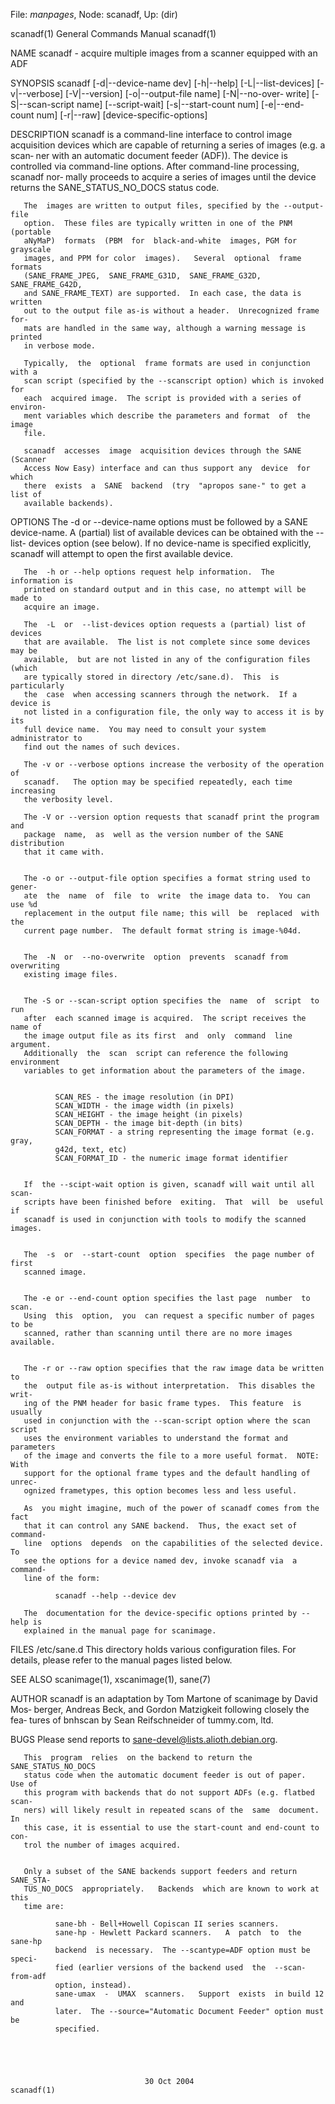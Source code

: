 File: *manpages*,  Node: scanadf,  Up: (dir)

scanadf(1)                  General Commands Manual                 scanadf(1)



NAME
       scanadf - acquire multiple images from a scanner equipped with an ADF

SYNOPSIS
       scanadf    [-d|--device-name   dev]   [-h|--help]   [-L|--list-devices]
       [-v|--verbose] [-V|--version]  [-o|--output-file  name]  [-N|--no-over‐
       write]  [-S|--scan-script  name] [--script-wait] [-s|--start-count num]
       [-e|--end-count num] [-r|--raw] [device-specific-options]

DESCRIPTION
       scanadf is  a  command-line  interface  to  control  image  acquisition
       devices which are capable of returning a series of images (e.g. a scan‐
       ner with an automatic document feeder (ADF)).  The device is controlled
       via  command-line options.  After command-line processing, scanadf nor‐
       mally proceeds to acquire a series of images until the  device  returns
       the SANE_STATUS_NO_DOCS status code.

       The  images are written to output files, specified by the --output-file
       option.  These files are typically written in one of the PNM  (portable
       aNyMaP)  formats  (PBM  for  black-and-white  images, PGM for grayscale
       images, and PPM for color  images).   Several  optional  frame  formats
       (SANE_FRAME_JPEG,  SANE_FRAME_G31D,  SANE_FRAME_G32D,  SANE_FRAME_G42D,
       and SANE_FRAME_TEXT) are supported.  In each case, the data is  written
       out to the output file as-is without a header.  Unrecognized frame for‐
       mats are handled in the same way, although a warning message is printed
       in verbose mode.

       Typically,  the  optional  frame formats are used in conjunction with a
       scan script (specified by the --scanscript option) which is invoked for
       each  acquired image.  The script is provided with a series of environ‐
       ment variables which describe the parameters and format  of  the  image
       file.

       scanadf  accesses  image  acquisition devices through the SANE (Scanner
       Access Now Easy) interface and can thus support any  device  for  which
       there  exists  a  SANE  backend  (try  "apropos sane-" to get a list of
       available backends).

OPTIONS
       The -d or --device-name options must be followed by a SANE device-name.
       A  (partial) list of available devices can be obtained with the --list-
       devices option (see below).  If no device-name is specified explicitly,
       scanadf will attempt to open the first available device.

       The  -h or --help options request help information.  The information is
       printed on standard output and in this case, no attempt will be made to
       acquire an image.

       The  -L  or  --list-devices option requests a (partial) list of devices
       that are available.  The list is not complete since some devices may be
       available,  but are not listed in any of the configuration files (which
       are typically stored in directory /etc/sane.d).  This  is  particularly
       the  case  when accessing scanners through the network.  If a device is
       not listed in a configuration file, the only way to access it is by its
       full device name.  You may need to consult your system administrator to
       find out the names of such devices.

       The -v or --verbose options increase the verbosity of the operation  of
       scanadf.   The option may be specified repeatedly, each time increasing
       the verbosity level.

       The -V or --version option requests that scanadf print the program  and
       package  name,  as  well as the version number of the SANE distribution
       that it came with.


       The -o or --output-file option specifies a format string used to gener‐
       ate  the  name  of  file  to  write  the image data to.  You can use %d
       replacement in the output file name; this will  be  replaced  with  the
       current page number.  The default format string is image-%04d.


       The  -N  or  --no-overwrite  option  prevents  scanadf from overwriting
       existing image files.


       The -S or --scan-script option specifies the  name  of  script  to  run
       after  each scanned image is acquired.  The script receives the name of
       the image output file as its first  and  only  command  line  argument.
       Additionally  the  scan  script can reference the following environment
       variables to get information about the parameters of the image.


              SCAN_RES - the image resolution (in DPI)
              SCAN_WIDTH - the image width (in pixels)
              SCAN_HEIGHT - the image height (in pixels)
              SCAN_DEPTH - the image bit-depth (in bits)
              SCAN_FORMAT - a string representing the image format (e.g. gray,
              g42d, text, etc)
              SCAN_FORMAT_ID - the numeric image format identifier


       If  the --scipt-wait option is given, scanadf will wait until all scan-
       scripts have been finished before  exiting.  That  will  be  useful  if
       scanadf is used in conjunction with tools to modify the scanned images.


       The  -s  or  --start-count  option  specifies  the page number of first
       scanned image.


       The -e or --end-count option specifies the last page  number  to  scan.
       Using  this  option,  you  can request a specific number of pages to be
       scanned, rather than scanning until there are no more images available.


       The -r or --raw option specifies that the raw image data be written  to
       the  output file as-is without interpretation.  This disables the writ‐
       ing of the PNM header for basic frame types.  This feature  is  usually
       used in conjunction with the --scan-script option where the scan script
       uses the environment variables to understand the format and  parameters
       of the image and converts the file to a more useful format.  NOTE: With
       support for the optional frame types and the default handling of unrec‐
       ognized frametypes, this option becomes less and less useful.

       As  you might imagine, much of the power of scanadf comes from the fact
       that it can control any SANE backend.  Thus, the exact set of  command-
       line  options  depends  on the capabilities of the selected device.  To
       see the options for a device named dev, invoke scanadf via  a  command-
       line of the form:

              scanadf --help --device dev

       The  documentation for the device-specific options printed by --help is
       explained in the manual page for scanimage.


FILES
       /etc/sane.d
              This directory holds various configuration files.  For  details,
              please refer to the manual pages listed below.

SEE ALSO
       scanimage(1), xscanimage(1), sane(7)


AUTHOR
       scanadf  is  an  adaptation  by  Tom Martone of scanimage by David Mos‐
       berger, Andreas Beck, and Gordon Matzigkeit following closely the  fea‐
       tures of bnhscan by Sean Reifschneider of tummy.com, ltd.


BUGS
       Please send reports to sane-devel@lists.alioth.debian.org.

       This  program  relies  on the backend to return the SANE_STATUS_NO_DOCS
       status code when the automatic document feeder is out of paper.  Use of
       this program with backends that do not support ADFs (e.g. flatbed scan‐
       ners) will likely result in repeated scans of the  same  document.   In
       this case, it is essential to use the start-count and end-count to con‐
       trol the number of images acquired.


       Only a subset of the SANE backends support feeders and return SANE_STA‐
       TUS_NO_DOCS  appropriately.   Backends  which are known to work at this
       time are:

              sane-bh - Bell+Howell Copiscan II series scanners.
              sane-hp - Hewlett Packard scanners.   A  patch  to  the  sane-hp
              backend  is necessary.  The --scantype=ADF option must be speci‐
              fied (earlier versions of the backend used  the  --scan-from-adf
              option, instead).
              sane-umax  -  UMAX  scanners.   Support  exists  in build 12 and
              later.  The --source="Automatic Document Feeder" option must  be
              specified.





                                  30 Oct 2004                       scanadf(1)
